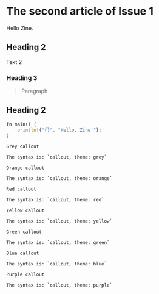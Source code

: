 # The second article of Issue 1

Hello Zine.

## Heading 2

Text 2

### Heading 3

> Paragraph

## Heading 2

```rs
fn main() {
    println!("{}", "Hello, Zine!");
}
```

```callout, theme:grey
Grey callout

The syntax is: `callout, theme: grey`

```

```callout, theme:orange
Orange callout

The syntax is: `callout, theme: orange`
```

```callout, theme:red
Red callout

The syntax is: `callout, theme: red`
```

```callout, theme:yellow
Yellow callout

The syntax is: `callout, theme: yellow`
```

```callout, theme:green
Green callout

The syntax is: `callout, theme: green`
```

```callout, theme:blue
Blue callout

The syntax is: `callout, theme: blue`
```

```callout, theme:purple
Purple callout

The syntax is: `callout, theme: purple`
```

